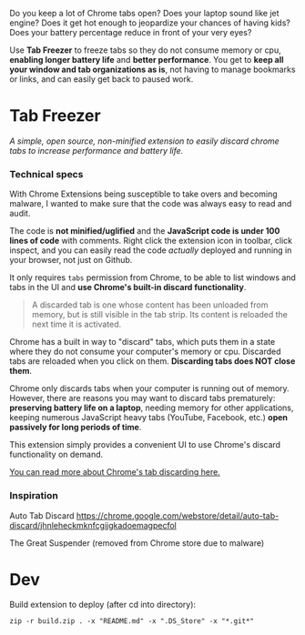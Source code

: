 Do you keep a lot of Chrome tabs open? Does your laptop sound like jet engine? Does it get hot enough to jeopardize your chances of having kids? Does your battery percentage reduce in front of your very eyes?

Use **Tab Freezer** to freeze tabs so they do not consume memory or cpu, **enabling longer battery life** and **better performance**. You get to **keep all your window and tab organizations as is**, not having to manage bookmarks or links, and can easily get back to paused work.

<INCLUDE GIF HERE>

# Tab Freezer

_A simple, open source, non-minified extension to easily discard chrome tabs to increase performance and battery life._

### Technical specs

With Chrome Extensions being susceptible to take overs and becoming malware, I wanted to make sure that the code was always easy to read and audit.

The code is **not minified/uglified** and the **JavaScript code is under 100 lines of code** with comments. Right click the extension icon in toolbar, click inspect, and you can easily read the code _actually_ deployed and running in your browser, not just on Github.

It only requires `tabs` permission from Chrome, to be able to list windows and tabs in the UI and **use Chrome's built-in discard functionality**.

> A discarded tab is one whose content has been unloaded from memory, but is still visible in the tab strip. Its content is reloaded the next time it is activated.

Chrome has a built in way to "discard" tabs, which puts them in a state where they do not consume your computer's memory or cpu. Discarded tabs are reloaded when you click on them. **Discarding tabs does NOT close them**.

Chrome only discards tabs when your computer is running out of memory. However, there are reasons you may want to discard tabs prematurely: **preserving battery life on a laptop**, needing memory for other applications, keeping numerous JavaScript heavy tabs (YouTube, Facebook, etc.) **open passively for long periods of time**.

This extension simply provides a convenient UI to use Chrome's discard functionality on demand.

[You can read more about Chrome's tab discarding here.](https://developers.google.com/web/updates/2015/09/tab-discarding)

### Inspiration

Auto Tab Discard https://chrome.google.com/webstore/detail/auto-tab-discard/jhnleheckmknfcgijgkadoemagpecfol

The Great Suspender (removed from Chrome store due to malware)

# Dev

Build extension to deploy (after cd into directory):

```
zip -r build.zip . -x "README.md" -x ".DS_Store" -x "*.git*"
```

